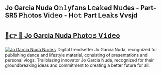 ## Jo Garcia Nuda O𝚗𝚕yf𝚊ns L𝚎a𝚔ed N𝚞𝚍es - Part-SR5 P𝚑𝚘tos Vi𝚍𝚎o - H𝚘𝚝 Part L𝚎a𝚔s Vvsjd

# <h2><a href="http://kf48p03.oniu.top/?m=Jo+Garcia+Nuda">🔗👉 🔴 Jo Garcia Nuda P𝚑ot𝚘𝚜 V𝚒d𝚎o</a></h2>

[![Jo Garcia Nuda Nu𝚍e𝚜](https://i.imgur.com/0qMVB7G.gif)](http://kf48p03.oniu.top/?m=Jo+Garcia+Nuda)
Digital trendsetter Jo Garcia Nuda, recognized for publishing dance and lifestyle material, consisting of presentations and personal vlogs. Trailblazing innovator Jo Garcia Nuda, recognized for their groundbreaking ideas and commitment to creating a better future for all.  

